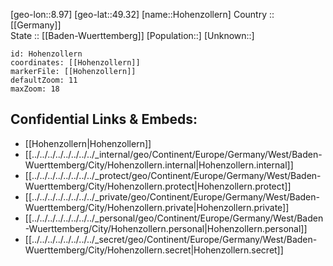﻿---
location: [49.32,8.97] 
mapzoom: [7,12] 
mapmarker: city 
type: City
tags:
- geo/City


SpocWebEntityId: 30991
isDeleted: false
confidential: public

---
[geo-lon::8.97] 
[geo-lat::49.32] 
[name::Hohenzollern] 
Country :: [[Germany]]  
State :: [[Baden-Wuerttemberg]] 
[Population::] 
[Unknown::] 


```leaflet
id: Hohenzollern
coordinates: [[Hohenzollern]] 
markerFile: [[Hohenzollern]] 
defaultZoom: 11 
maxZoom: 18
```


## Confidential Links & Embeds: 
- [[Hohenzollern|Hohenzollern]]  
- [[../../../../../../../../_internal/geo/Continent/Europe/Germany/West/Baden-Wuerttemberg/City/Hohenzollern.internal|Hohenzollern.internal]] 
- [[../../../../../../../../_protect/geo/Continent/Europe/Germany/West/Baden-Wuerttemberg/City/Hohenzollern.protect|Hohenzollern.protect]] 
- [[../../../../../../../../_private/geo/Continent/Europe/Germany/West/Baden-Wuerttemberg/City/Hohenzollern.private|Hohenzollern.private]] 
- [[../../../../../../../../_personal/geo/Continent/Europe/Germany/West/Baden-Wuerttemberg/City/Hohenzollern.personal|Hohenzollern.personal]] 
- [[../../../../../../../../_secret/geo/Continent/Europe/Germany/West/Baden-Wuerttemberg/City/Hohenzollern.secret|Hohenzollern.secret]] 

